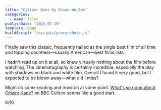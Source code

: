 ```yaml
---
title: "Citizen Kane by Orson Welles"
categories:
  - name: films
publishDate: "2023-07-19"
template: page
buildScript: "/scripts/processNote.js"
---
```


Finally saw this classic, frequently hailed as the single best film of all time and topping countless—usually American—best films lists.

I hadn't read up on it at all, so knew virtually nothing about the film before watching. The cinematography is certainly incredible, especially the play with shadows on black and white film. Overall I found it very good, but I expected to be blown away—what did I miss?

Might do some reading and rewatch at some point. [What's so good about Citizen Kane?](https://www.bbc.com/culture/article/20150720-whats-so-good-about-citizen-kane) on BBC Culture seems like a good start.

8/10
